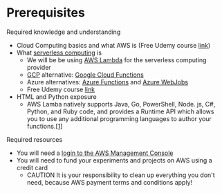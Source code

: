 # Prerequisites
Required knowledge and understanding
- Cloud Computing basics and what AWS is (Free Udemy course [link](https://www.udemy.com/course/introduction-to-aws-cloud-computing/))
- What [serverless computing](https://azure.microsoft.com/en-us/resources/cloud-computing-dictionary/what-is-serverless-computing) is
  - We will be be using [AWS Lambda](https://aws.amazon.com/pm/lambda/) for the serverless computing provider
  - [GCP](https://cloud.google.com/cloud-console) alternative: [Google Cloud Functions](https://cloud.google.com/functions)
  - Azure alternatives: [Azure Functions](https://azure.microsoft.com/en-us/products/functions) and [Azure WebJobs](https://learn.microsoft.com/en-us/azure/app-service/webjobs-create)
  - Free Udemy course [link](https://www.udemy.com/course/introduction-to-serverless-aws/)
- HTML and Python exposure
  - AWS Lamba natively supports Java, Go, PowerShell, Node. js, C#, Python, and Ruby code, and provides a Runtime API which allows you to use any additional programming languages to author your functions.[[1](https://aws.amazon.com/lambda/faqs/)]

Required resources
- You will need a [login to the AWS Management Console](https://console.aws.amazon.com)
- You will need to fund your experiments and projects on AWS using a credit card
  - CAUTION It is your responsibility to clean up everything you don't need, because AWS payment terms and conditions apply!
